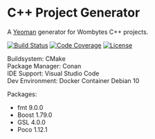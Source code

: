 # C++ Project Generator

A [Yeoman](http://yeoman.io/) generator for Wombytes C++ projects.

[![Build Status](https://travis-ci.com/jabaa/generator-wombytes-cpp.svg?branch=master)](https://travis-ci.com/jabaa/generator-wombytes-cpp)
[![Code Coverage](https://codecov.io/gh/jabaa/generator-wombytes-cpp/branch/master/graph/badge.svg)](https://codecov.io/gh/jabaa/generator-wombytes-cpp)
[![License](https://img.shields.io/packagist/l/doctrine/orm.svg)](LICENSE.md)

Buildsystem: CMake  
Package Manager: Conan  
IDE Support: Visual Studio Code  
Dev Environment: Docker Container Debian 10

Packages:

- fmt 9.0.0
- Boost 1.79.0
- GSL 4.0.0
- Poco 1.12.1
